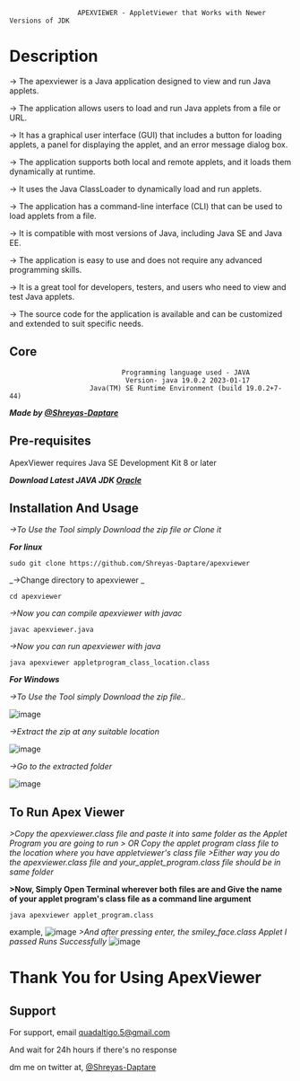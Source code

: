 
                     APEXVIEWER - AppletViewer that Works with Newer Versions of JDK
# Description

-> The apexviewer is a Java application designed to view and run Java applets.

-> The application allows users to load and run Java applets from a file or URL.

-> It has a graphical user interface (GUI) that includes a button for loading applets, a panel for displaying the applet, and an error message dialog box.

-> The application supports both local and remote applets, and it loads them dynamically at runtime.

-> It uses the Java ClassLoader to dynamically load and run applets.

-> The application has a command-line interface (CLI) that can be used to load applets from a file.

-> It is compatible with most versions of Java, including Java SE and Java EE.

-> The application is easy to use and does not require any advanced programming skills.

-> It is a great tool for developers, testers, and users who need to view and test Java applets.

-> The source code for the application is available and can be customized and extended to suit specific needs.

## Core

                                Programming language used - JAVA
                                 Version- java 19.0.2 2023-01-17
						Java(TM) SE Runtime Environment (build 19.0.2+7-44)

___Made by [@Shreyas-Daptare](https://www.github.com/Shreyas-Daptare)___

## Pre-requisites

ApexViewer requires Java SE Development Kit 8 or later

___Download Latest JAVA JDK [Oracle](https://www.oracle.com/in/java/technologies/downloads/#java20)___

## Installation And Usage
_->To Use the Tool simply Download the zip file or Clone it_

___For linux___

    sudo git clone https://github.com/Shreyas-Daptare/apexviewer

_->Change directory to apexviewer _

    cd apexviewer 

_->Now you can compile apexviewer with javac_

    javac apexviewer.java 

_->Now you can run apexviewer with java_

    java apexviewer appletprogram_class_location.class 

___For Windows___

_->To Use the Tool simply Download the zip file.._

![image](https://user-images.githubusercontent.com/116744812/229264991-5ade8bdc-29e8-4ac3-bc99-830f495a3c4b.png)

_->Extract the zip at any suitable location_

![image](https://user-images.githubusercontent.com/116744812/229265163-2f5563ca-4df6-4d86-8e13-cb915e49513a.png)

_->Go to the extracted folder_

![image](https://user-images.githubusercontent.com/116744812/229265202-7493468c-1d1a-4368-af07-67869735c094.png)

## __To Run Apex Viewer__

_>Copy the apexviewer.class file and paste it into same folder as the Applet Program you are going to run_
_> OR Copy the applet program class file to the location where you have appletviewer's class file_
_>Either way you do the apexviewer.class file and your_applet_program.class file should be in same folder_

__>Now, Simply Open Terminal wherever both files are and Give the name of your applet program's class file as  a command line argument__

	java apexviewer applet_program.class

example,
![image](https://user-images.githubusercontent.com/116744812/229272307-60bae49c-c290-4a79-adf7-b02884a5bcb6.png)
_>And after pressing enter,
the smiley_face.class Applet I passed Runs Successfully_
![image](https://user-images.githubusercontent.com/116744812/229272369-1816bbe6-c059-4c5a-9e95-a0f7d044ab9b.png)


# Thank You for Using ApexViewer

## Support

For support, email quadaltigo.5@gmail.com 

And wait for 24h hours if there's no response

dm me on twitter at, [@Shreyas-Daptare](https://twitter.com/Dev_Shreyas_)

